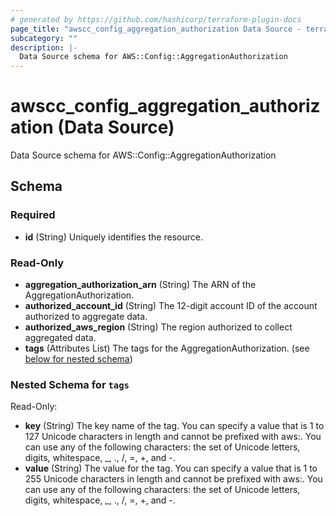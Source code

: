 ```yaml
---
# generated by https://github.com/hashicorp/terraform-plugin-docs
page_title: "awscc_config_aggregation_authorization Data Source - terraform-provider-awscc"
subcategory: ""
description: |-
  Data Source schema for AWS::Config::AggregationAuthorization
---
```


# awscc_config_aggregation_authorization (Data Source)

Data Source schema for AWS::Config::AggregationAuthorization



<!-- schema generated by tfplugindocs -->
## Schema

### Required

- **id** (String) Uniquely identifies the resource.

### Read-Only

- **aggregation_authorization_arn** (String) The ARN of the AggregationAuthorization.
- **authorized_account_id** (String) The 12-digit account ID of the account authorized to aggregate data.
- **authorized_aws_region** (String) The region authorized to collect aggregated data.
- **tags** (Attributes List) The tags for the AggregationAuthorization. (see [below for nested schema](#nestedatt--tags))

<a id="nestedatt--tags"></a>
### Nested Schema for `tags`

Read-Only:

- **key** (String) The key name of the tag. You can specify a value that is 1 to 127 Unicode characters in length and cannot be prefixed with aws:. You can use any of the following characters: the set of Unicode letters, digits, whitespace, _, ., /, =, +, and -.
- **value** (String) The value for the tag. You can specify a value that is 1 to 255 Unicode characters in length and cannot be prefixed with aws:. You can use any of the following characters: the set of Unicode letters, digits, whitespace, _, ., /, =, +, and -.


